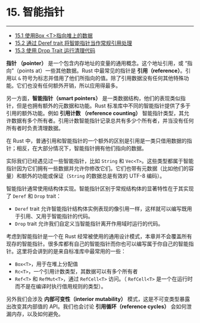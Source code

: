 # 15. 智能指针
---

- [15.1 使用Box \<T\>指向堆上的数据](./15.1-使用Box%20<T>指向堆上的数据.md)
- [15.2 通过 Deref trait 将智能指针当作常规引用处理](./15.2-通过%20Deref%20trait%20将智能指针当作常规引用处理.md)
- [15.3 使用 Drop Trait 运行清理代码](./15.3-使用%20Drop%20Trait%20运行清理代码.md)


**指针 （pointer）** 是一个包含内存地址的变量的通用概念。这个地址引用，或 “指向”（points at）一些其他数据。Rust 中最常见的指针是 **引用（reference）**。引用以 `&` 符号为标志并借用了他们所指向的值。除了引用数据没有任何其他特殊功能。它们也没有任何额外开销，所以应用得最多。

另一方面，**智能指针（smart pointers）** 是一类数据结构，他们的表现类似指针，但是也拥有额外的元数据和功能。Rust 标准库中不同的智能指针提供了多于引用的额外功能。例如 **引用计数 （reference counting）** 智能指针类型，其允许数据有多个所有者。引用计数智能指针记录总共有多少个所有者，并当没有任何所有者时负责清理数据。

在 Rust 中，普通引用和智能指针的一个额外的区别是引用是一类只借用数据的指针；相反，在大部分情况下，智能指针拥有他们指向的数据。

实际我们已经遇见过一些智能指针，比如 `String` 和 `Vec<T>`。这些类型都属于智能指针因为它们拥有一些数据并允许你修改它们。它们也带有元数据（比如他们的容量）和额外的功能或保证（`String` 的数据总是有效的 UTF-8 编码）。

智能指针通常使用结构体实现。智能指针区别于常规结构体的显著特性在于其实现了 `Deref` 和 `Drop` trait：

- `Deref` trait 允许智能指针结构体实例表现的像引用一样，这样就可以编写既用于引用、又用于智能指针的代码。
- `Drop` trait 允许我们自定义当智能指针离开作用域时运行的代码。

考虑到智能指针是一个在 Rust 经常被使用的通用设计模式，本章并不会覆盖所有现存的智能指针。很多库都有自己的智能指针而你也可以编写属于你自己的智能指针。这里将会讲到的是来自标准库中最常用的一些：

- `Box<T>`，用于在堆上分配值
- `Rc<T>`，一个引用计数类型，其数据可以有多个所有者
- `Ref<T>` 和 `RefMut<T>`，通过 `RefCell<T>` 访问。（ `RefCell<T>` 是一个在运行时而不是在编译时执行借用规则的类型）。

另外我们会涉及 **内部可变性（interior mutability）** 模式，这是不可变类型暴露出改变其内部值的 API。我们也会讨论 **引用循环（reference cycles）** 会如何泄漏内存，以及如何避免。

